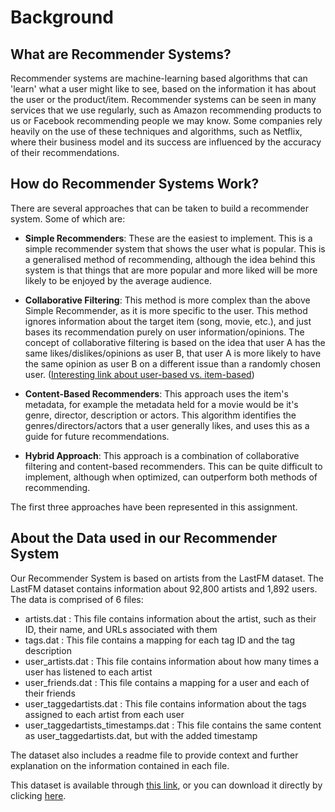 # Background

## What are Recommender Systems?

Recommender systems are machine-learning based algorithms that can 'learn' what a user might like to see, based on the information it has about the user or the product/item. Recommender systems can be seen in many services that we use regularly, such as Amazon recommending products to us or Facebook recommending people we may know. Some companies rely heavily on the use of these techniques and algorithms, such as Netflix, where their business model and its success are influenced by the accuracy of their recommendations.

## How do Recommender Systems Work?

There are several approaches that can be taken to build a recommender system. Some of which are:

* <b>Simple Recommenders</b>: These are the easiest to implement. This is a simple recommender system that shows the user what is popular. This is a generalised method of recommending, although the idea behind this system is that things that are more popular and more liked will be more likely to be enjoyed by the average audience.

* <b>Collaborative Filtering</b>: This method is more complex than the above Simple Recommender, as it is more specific to the user. This method ignores information about the target item (song, movie, etc.), and just bases its recommendation purely on user information/opinions. The concept of collaborative filtering is based on the idea that user A has the same likes/dislikes/opinions as user B, that user A is more likely to have the same opinion as user B on a different issue than a randomly chosen user. ([Interesting link about user-based vs. item-based](https://www.datacamp.com/community/tutorials/recommender-systems-python))

* <b>Content-Based Recommenders</b>: This approach uses the item's metadata, for example the metadata held for a movie would be it's genre, director, description or actors. This algorithm identifies the genres/directors/actors that a user generally likes, and uses this as a guide for future recommendations.

* <b>Hybrid Approach</b>: This approach is a combination of collaborative filtering and content-based recommenders. This can be quite difficult to implement, although when optimized, can outperform both methods of recommending.

The first three approaches have been represented in this assignment.

## About the Data used in our Recommender System

Our Recommender System is based on artists from the LastFM dataset.
The LastFM dataset contains information about 92,800 artists and 1,892 users. The data is comprised of 6 files:

- artists.dat : This file contains information about the artist, such as their ID, their name, and URLs associated with them
- tags.dat : This file contains a mapping for each tag ID and the tag description
- user_artists.dat : This file contains information about how many times a user has listened to each artist
- user_friends.dat : This file contains a mapping for a user and each of their friends
- user_taggedartists.dat : This file contains information about the tags assigned to each artist from each user
- user_taggedartists_timestamps.dat : This file contains the same content as user_taggedartists.dat, but with the added timestamp

The dataset also includes a readme file to provide context and further explanation on the information contained in each file. 

This dataset is available through [this link](https://grouplens.org/datasets/hetrec-2011/), or you can download it directly by clicking [here](http://files.grouplens.org/datasets/hetrec2011/hetrec2011-lastfm-2k.zip).

